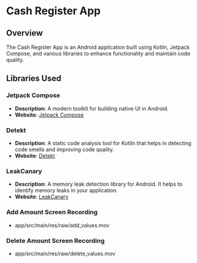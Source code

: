# Cash Register App

## Overview
The Cash Register App is an Android application built using Kotlin, Jetpack Compose, and various libraries to enhance functionality and maintain code quality.

## Libraries Used

### Jetpack Compose
- **Description**: A modern toolkit for building native UI in Android.
- **Website**: [Jetpack Compose](https://developer.android.com/jetpack/compose)

### Detekt
- **Description**: A static code analysis tool for Kotlin that helps in detecting code smells and improving code quality.
- **Website**: [Detekt](https://detekt.github.io/detekt/)

### LeakCanary
- **Description**: A memory leak detection library for Android. It helps to identify memory leaks in your application.
- **Website**: [LeakCanary](https://square.github.io/leakcanary/)

### Add Amount Screen Recording
- app/src/main/res/raw/add_values.mov

### Delete Amount Screen Recording
- app/src/main/res/raw/delete_values.mov

